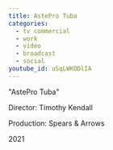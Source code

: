 ```yaml
---
title: AstePro Tuba
categories:
  - tv commercial
  - work
  - video
  - broadcast
  - social
youtube_id: uSqLWKODlIA
---
```


"AstePro Tuba"

Director: Timothy Kendall

Production: Spears & Arrows

2021
